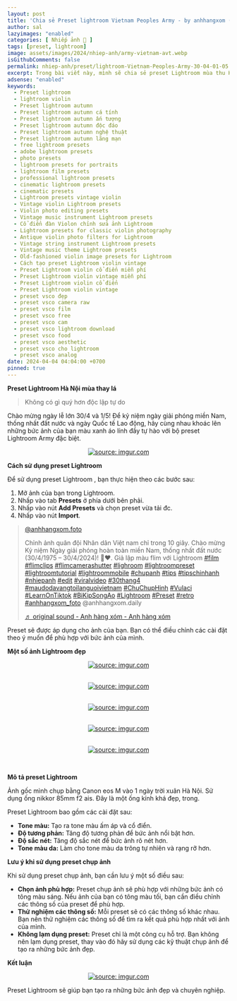 ```yaml
---
layout: post
title: 'Chia sẻ Preset lightroom Vietnam Peoples Army - by anhhangxom (Mobile and PC)'
author: sal
lazyimages: "enabled"
categories: [ Nhiếp ảnh 📸 ]
tags: [preset, lightroom]
image: assets/images/2024/nhiep-anh/army-vietnam-avt.webp
isGithubComments: false
permalink: nhiep-anh/preset/lightroom-Vietnam-Peoples-Army-30-04-01-05
excerpt: Trong bài viết này, mình sẽ chia sẻ preset Lightroom mùa thu Hà Nội giúp bạn dễ dàng tạo ra những bức ảnh đẹp và chuyên nghiệp.
adsense: "enabled"
keywords:
  - Preset lightroom
  - lightroom violin
  - Preset lightroom autumn
  - Preset lightroom autumn cá tính
  - Preset lightroom autumn ấn tượng
  - Preset lightroom autumn độc đáo
  - Preset lightroom autumn nghệ thuật
  - Preset lightroom autumn lãng mạn
  - free lightroom presets
  - adobe lightroom presets
  - photo presets
  - lightroom presets for portraits
  - lightroom film presets
  - professional lightroom presets
  - cinematic lightroom presets
  - cinematic presets
  - Lightroom presets vintage violin
  - Vintage violin Lightroom presets
  - Violin photo editing presets
  - Vintage music instrument Lightroom presets
  - Cổ điển đàn Violon chỉnh sửa ảnh Lightroom
  - Lightroom presets for classic violin photography
  - Antique violin photo filters for Lightroom
  - Vintage string instrument Lightroom presets
  - Vintage music theme Lightroom presets
  - Old-fashioned violin image presets for Lightroom
  - Cách tạo preset Lightroom violin vintage
  - Preset Lightroom violin cổ điển miễn phí
  - Preset Lightroom violin vintage miễn phí
  - Preset Lightroom violin cổ điển
  - Preset Lightroom violin vintage
  - preset vsco đẹp
  - preset vsco camera raw
  - preset vsco film
  - preset vsco free
  - preset vsco cam
  - preset vsco lightroom download
  - preset vsco food
  - preset vsco aesthetic
  - preset vsco cho lightroom
  - preset vsco analog
date: 2024-04-04 04:04:00 +0700
pinned: true
---
```


**Preset Lightroom Hà Nội mùa thay lá**

<blockquote>Không có gì quý hơn độc lập tự do
</blockquote>

Chào mừng ngày lễ lớn 30/4 và 1/5! Để kỷ niệm ngày giải phóng miền Nam, thống nhất đất nước và ngày Quốc tế Lao động, hãy cùng nhau khoác lên những bức ảnh của bạn màu xanh áo lính đầy tự hào với bộ preset Lightroom Army đặc biệt.

<div class="content" style="text-align:center; ">
<a href="https://i.imgur.com/UpZ4cZq"><img loading="lazy" src="https://i.imgur.com/DGiEbYe.png" title="source: imgur.com" /></a></div>

**Cách sử dụng preset Lightroom**

 Để sử dụng preset Lightroom , bạn thực hiện theo các bước sau:

1.  Mở ảnh của bạn trong Lightroom.
2.  Nhấp vào tab **Presets** ở phía dưới bên phải.
3.  Nhấp vào nút **Add Presets** và chọn preset vừa tải đc.
4.  Nhấp vào nút **Import**.

<blockquote class="tiktok-embed" cite="https://www.tiktok.com/@anhhangxom.foto/video/7363510400094047508" data-video-id="7363510400094047508" data-embed-from="oembed" style="max-width:605px; min-width:325px;"> <section> <a target="_blank" title="@anhhangxom.foto" href="https://www.tiktok.com/@anhhangxom.foto?refer=embed">@anhhangxom.foto</a> <p>Chỉnh ảnh quân đội Nhân dân Việt nam chỉ trong 10 giây. Chào mừng Kỷ niệm Ngày giải phóng hoàn toàn miền Nam, thống nhất đất nước (30/4/1975 – 30/4/2024)! 🥰❤️. Giả lập màu flim với Lightroom <a title="film" target="_blank" href="https://www.tiktok.com/tag/film?refer=embed">#film</a> <a title="flimclips" target="_blank" href="https://www.tiktok.com/tag/flimclips?refer=embed">#flimclips</a> <a title="flimcamerashutter" target="_blank" href="https://www.tiktok.com/tag/flimcamerashutter?refer=embed">#flimcamerashutter</a> <a title="lighroom" target="_blank" href="https://www.tiktok.com/tag/lighroom?refer=embed">#lighroom</a> <a title="lightroompreset" target="_blank" href="https://www.tiktok.com/tag/lightroompreset?refer=embed">#lightroompreset</a> <a title="lightroomtutorial" target="_blank" href="https://www.tiktok.com/tag/lightroomtutorial?refer=embed">#lightroomtutorial</a> <a title="lightroommobile" target="_blank" href="https://www.tiktok.com/tag/lightroommobile?refer=embed">#lightroommobile</a> <a title="chupanh" target="_blank" href="https://www.tiktok.com/tag/chupanh?refer=embed">#chupanh</a> <a title="tips" target="_blank" href="https://www.tiktok.com/tag/tips?refer=embed">#tips</a> <a title="tipschinhanh" target="_blank" href="https://www.tiktok.com/tag/tipschinhanh?refer=embed">#tipschinhanh</a> <a title="nhiepanh" target="_blank" href="https://www.tiktok.com/tag/nhiepanh?refer=embed">#nhiepanh</a> <a title="edit" target="_blank" href="https://www.tiktok.com/tag/edit?refer=embed">#edit</a> <a title="viralvideo" target="_blank" href="https://www.tiktok.com/tag/viralvideo?refer=embed">#viralvideo</a> <a title="30thang4" target="_blank" href="https://www.tiktok.com/tag/30thang4?refer=embed">#30thang4</a> <a title="maudodavangtoilanguoivietnam" target="_blank" href="https://www.tiktok.com/tag/maudodavangtoilanguoivietnam?refer=embed">#maudodavangtoilanguoivietnam</a>  <a title="chuchuphinh" target="_blank" href="https://www.tiktok.com/tag/chuchuphinh?refer=embed">#ChuChupHinh</a> <a title="vulaci" target="_blank" href="https://www.tiktok.com/tag/vulaci?refer=embed">#Vulaci</a> <a title="learnontiktok" target="_blank" href="https://www.tiktok.com/tag/learnontiktok?refer=embed">#LearnOnTiktok</a> <a title="bikipsongao" target="_blank" href="https://www.tiktok.com/tag/bikipsongao?refer=embed">#BiKipSongAo</a> <a title="lightroom" target="_blank" href="https://www.tiktok.com/tag/lightroom?refer=embed">#Lightroom</a> <a title="preset" target="_blank" href="https://www.tiktok.com/tag/preset?refer=embed">#Preset</a> <a title="retro" target="_blank" href="https://www.tiktok.com/tag/retro?refer=embed">#retro</a> <a title="anhhangxom_foto" target="_blank" href="https://www.tiktok.com/tag/anhhangxom_foto?refer=embed">#anhhangxom_foto</a> @anhhangxom.daily </p> <a target="_blank" title="♬ original sound - Anh hàng xóm - Anh hàng xóm" href="https://www.tiktok.com/music/original-sound-Anh-hàng-xóm-7363510543061912337?refer=embed">♬ original sound - Anh hàng xóm - Anh hàng xóm</a> </section> </blockquote> <script async onerror="var a=document.createElement('script');a.src='https://iframely.net/files/tiktok-embed.js';document.body.appendChild(a);" src="https://www.tiktok.com/embed.js"></script>

Preset sẽ được áp dụng cho ảnh của bạn. Bạn có thể điều chỉnh các cài đặt theo ý muốn để phù hợp với bức ảnh của mình.

**Một số ảnh Lightroom đẹp**

<div class="content" style="text-align:center; ">
<a href="https://i.imgur.com/V1Dakkv"><img loading="lazy" src="https://i.imgur.com/uvHMO4H.png" title="source: imgur.com" /></a><p></p><br><a href="https://i.imgur.com/n1aJ50o"><img loading="lazy" src="https://i.imgur.com/yIw2gzW.png" title="source: imgur.com" /></a><p></p><br><a href="https://i.imgur.com/PUJtfYG"><img loading="lazy" src="https://i.imgur.com/YoFlWFm.png" title="source: imgur.com" /></a><p></p><br><a href="https://i.imgur.com/qHvr4Cb"><img loading="lazy" src="https://i.imgur.com/9AArhru.png" title="source: imgur.com" /></a><p></p><br><a href="https://i.imgur.com/DUfuILk"><img loading="lazy" src="https://i.imgur.com/EWc1fVE.png" title="source: imgur.com" /></a><p></p><br></div>

**Mô tả preset Lightroom**

Ảnh gốc mình chụp bằng Canon eos M vào 1 ngày trời xuân Hà Nội. Sử dụng ống nikkor 85mm f2 ais. Đây là một ống kính khá đẹp, trong.

Preset Lightroom  bao gồm các cài đặt sau:

*   **Tone màu:** Tạo ra tone màu ấm áp và cổ điển.
*   **Độ tương phản:** Tăng độ tương phản để bức ảnh nổi bật hơn.
*   **Độ sắc nét:** Tăng độ sắc nét để bức ảnh rõ nét hơn.
*   **Tone màu da:** Làm cho tone màu da trông tự nhiên và rạng rỡ hơn.

**Lưu ý khi sử dụng preset chụp ảnh**

Khi sử dụng preset chụp ảnh, bạn cần lưu ý một số điều sau:

*   **Chọn ảnh phù hợp:** Preset chụp ảnh sẽ phù hợp với những bức ảnh có tông màu sáng. Nếu ảnh của bạn có tông màu tối, bạn cần điều chỉnh các thông số của preset để phù hợp.
*   **Thử nghiệm các thông số:** Mỗi preset sẽ có các thông số khác nhau. Bạn nên thử nghiệm các thông số để tìm ra kết quả phù hợp nhất với ảnh của mình.
*   **Không lạm dụng preset:** Preset chỉ là một công cụ hỗ trợ. Bạn không nên lạm dụng preset, thay vào đó hãy sử dụng các kỹ thuật chụp ảnh để tạo ra những bức ảnh đẹp.

**Kết luận**

<div class="content" style="text-align:center; "><a href="https://i.imgur.com/WKcs6a3"><img loading="lazy" src="https://i.imgur.com/WKcs6a3.jpeg" title="source: imgur.com" /></a></div>

Preset Lightroom  sẽ giúp bạn tạo ra những bức ảnh  đẹp và chuyên nghiệp.

<style>
table{border-collapse:collapse;border-spacing:0;margin:0 auto;width:700px}table td,table th{border:1px solid #ccc;padding:10px}table th{background-color:#f3f3f3}@media only screen and (max-width:700px){table{margin:0 10px;width:auto}}@media only screen and (max-width:480px){table td,table th{display:block;border-bottom:none}table tr:last-child td{border-bottom:1px solid #ccc}}
#resultIm{display:none;}
</style>
<div id="table-download"></div>
<script>
let linkDownload="https://anhhangxom.gumroad.com/l/cdcot";let h2=document.createElement("h2");h2.style.fontStyle="normal",h2.style.marginLeft="0",h2.style.marginRight="0",h2.style.textAlign="start";let strong=document.createElement("strong");strong.textContent="Tải về",h2.appendChild(strong);let p=document.createElement("p");p.style.textAlign="center";let em=document.createElement("em");em.textContent="(Nếu link tải kh\xf4ng hoạt động, c\xe1c bạn vui l\xf2ng comment b\xean dưới để được hỗ trợ sớm nhất)",p.appendChild(em);let table=document.createElement("table"),tr1=document.createElement("tr"),th1=document.createElement("th");th1.textContent="Upload";let td1=document.createElement("td");td1.textContent="AnhHangXom",tr1.appendChild(th1),tr1.appendChild(td1);let tr2=document.createElement("tr"),th2=document.createElement("th");th2.textContent="Tải về";let td2=document.createElement("td"),pResult=document.createElement("p");pResult.id="result";let aDownload=document.createElement("a");aDownload.href=linkDownload,aDownload.target="_blank",aDownload.classList.add("item-link","item-content","link","external"),aDownload.id="facebook",aDownload.textContent="Tải xuống",aDownload.onclick=function(t){getHrefOnclickAndRedirectWithLink(t)};let imgResultIm=document.createElement("img");imgResultIm.loading="lazy",imgResultIm.id="resultIm",imgResultIm.src="https://i.stack.imgur.com/SBv4T.gif",imgResultIm.alt="Computer man",imgResultIm.width="250",td2.appendChild(pResult),td2.appendChild(aDownload),td2.appendChild(imgResultIm),tr2.appendChild(th2),tr2.appendChild(td2);let tr3=document.createElement("tr"),th3=document.createElement("th");th3.textContent="Pass(Nếu có)";let td3=document.createElement("td");td3.textContent="anhhangxom.xyz",tr3.appendChild(th3),tr3.appendChild(td3),table.appendChild(tr1),table.appendChild(tr2),table.appendChild(tr3);let tableDownloadDiv=document.getElementById("table-download");tableDownloadDiv.appendChild(h2),tableDownloadDiv.appendChild(p),tableDownloadDiv.appendChild(table);
function redirect(){setInterval(myURL,5e3),document.getElementById("result").innerHTML="<b>🕵️ Đang tạo link tải. Bạn đợi tẹo nha ;)"}
function myURL(){document.location.href=linkDownload,toggleImage(),clearInterval(interval)}
function toggleImage() {document.getElementById("resultIm").style.display = "block";
}
</script>

